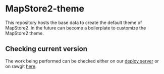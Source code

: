 # MapStore2-theme

This repository hosts the base data to create the default theme of MapStore2. 
In the future can become a boilerplate to customize the MapStore2 theme. 

## Checking current version

The work being performed can be checked either on our [deploy server](http://lf.mapstore2.geo-solutions.it/samples/) or on rawgit [here](https://cdn.rawgit.com/geosolutions-it/MapStore2-theme/master/samples/index.html). 
